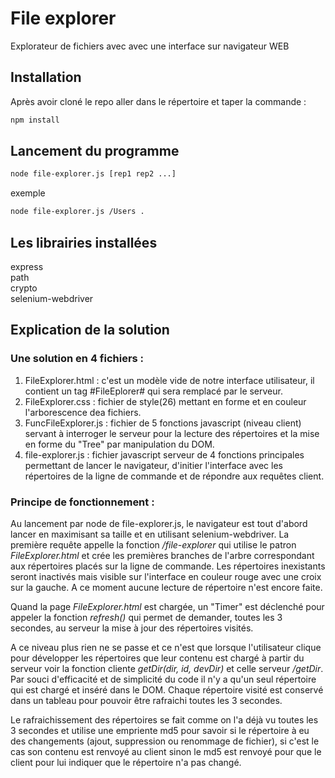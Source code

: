 # File explorer
Explorateur de fichiers avec avec une interface sur navigateur WEB

## Installation
Après avoir cloné le repo aller dans le répertoire et taper la commande :

```bash
npm install
```
## Lancement du programme
```bash
node file-explorer.js [rep1 rep2 ...]
```
exemple
```bash
node file-explorer.js /Users . 
```
## Les librairies installées
express  
path   
crypto  
selenium-webdriver  

## Explication de la solution
### Une solution en 4 fichiers :
1. FileExplorer.html    : c'est un modèle vide de notre interface utilisateur, il contient un tag #FileEplorer# qui sera remplacé par le serveur.
2. FileExplorer.css     : fichier de style(26) mettant en forme et en couleur l'arborescence dea fichiers.
3. FuncFileExplorer.js  : fichier de 5 fonctions javascript (niveau client) servant à interroger le serveur pour la lecture des répertoires et la mise en forme du "Tree" par manipulation du DOM.
4. file-explorer.js     : fichier javascript serveur de 4 fonctions principales permettant de lancer le navigateur, d'initier l'interface avec les répertoires de la ligne de commande et de répondre aux requêtes client.

### Principe de fonctionnement :
Au lancement par node de file-explorer.js, le navigateur est tout d'abord lancer en maximisant sa taille et en utilisant selenium-webdriver. La première requête  appelle la fonction _/file-explorer_ qui utilise le patron _FileExplorer.html_ et crée les premières branches de l'arbre correspondant aux répertoires placés sur la ligne de commande. Les répertoires inexistants seront inactivés mais visible sur l'interface en couleur rouge avec une croix sur la gauche. A ce moment aucune lecture de répertoire n'est encore faite.  
  
Quand la page _FileExplorer.html_ est chargée, un "Timer" est déclenché pour appeler la fonction _refresh()_ qui permet de demander, toutes les 3 secondes, au serveur la mise à jour des répertoires visités.  
  
A ce niveau plus rien ne se passe et ce n'est que lorsque l'utilisateur clique pour développer les répertoires que leur contenu est chargé à partir du serveur voir la fonction cliente _getDir(dir, id, devDir)_ et celle serveur _/getDir_. Par souci d'efficacité et de simplicité du code il n'y a qu'un seul répertoire qui est chargé et inséré dans le DOM. Chaque répertoire visité est conservé dans un tableau pour pouvoir être rafraichi toutes les 3 secondes.  

Le rafraichissement des répertoires se fait comme on l'a déjà vu toutes les 3 secondes et utilise une empriente md5 pour savoir si le répertoire à eu des changements (ajout, suppression ou renommage de fichier), si c'est le cas son contenu est renvoyé au client sinon le md5 est renvoyé pour que le client pour lui indiquer que le répertoire n'a pas changé.

